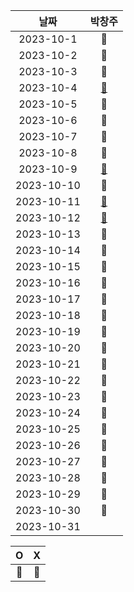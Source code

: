 |    날짜     | 박창주 |
|:---------:|:---:|
| 2023-10-1  |🔴|
| 2023-10-2  |🔴|
| 2023-10-3  |🔵|
| 2023-10-4  |[🔵](https://github.com/ds4pae/Daily-Study)|
| 2023-10-5  |🔵|
| 2023-10-6  |🔵|
| 2023-10-7  |🔴|
| 2023-10-8  |🔴|
| 2023-10-9  |[🔵](https://github.com/ds4pae/CodingTest)|
| 2023-10-10 |🔵|
| 2023-10-11 |[🔵](https://github.com/ds4pae/CodingTest)|
| 2023-10-12 |[🔵](https://github.com/ds4pae/CodingTest)|
| 2023-10-13 |🔴|
| 2023-10-14 |🔴|
| 2023-10-15 |🔵|
| 2023-10-16 |🔵|
| 2023-10-17 |🔵|
| 2023-10-18 |🔵|
| 2023-10-19 |🔵|
| 2023-10-20 |🔵|
| 2023-10-21 |🔵|
| 2023-10-22 |🔵|
| 2023-10-23 |🔵|
| 2023-10-24 |🔵|
| 2023-10-25 |🔵|
| 2023-10-26 |🔵|
| 2023-10-27 |🔵|
| 2023-10-28 |🔵|
| 2023-10-29 |🔵|
| 2023-10-30 |🔵|
| 2023-10-31 ||


|     O      | X |
|:-----------:|:----:|
|    🔵    |  🔴  |

